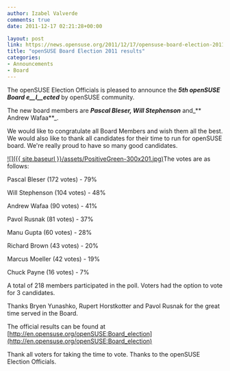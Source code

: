 ```yaml
---
author: Izabel Valverde
comments: true
date: 2011-12-17 02:21:28+00:00

layout: post
link: https://news.opensuse.org/2011/12/17/opensuse-board-election-2011-results/
title: "openSUSE Board Election 2011 results"
categories:
- Announcements
- Board
---
```

The openSUSE Election Officials is pleased to announce the **_5th openSUSE Board e__l__ected_** by openSUSE community.

The new board members are _**Pascal Bleser, Will Stephenson**_ and_** Andrew Wafaa**_.

We would like to congratulate all Board Members and wish them all the best. We would also like to thank all candidates for their time to run for openSUSE board. We're really proud to have so many good candidates.

[![]({{ site.baseurl }}/assets/PositiveGreen-300x201.jpg)](https://news.opensuse.org/2011/12/17/opensuse-board-election-2011-results/positivegreen/)The votes are as follows:

Pascal Bleser (172 votes) - 79%

Will Stephenson (104 votes) - 48%

Andrew Wafaa (90 votes) - 41%

Pavol Rusnak (81 votes) - 37%

Manu Gupta (60 votes) - 28%

Richard Brown (43 votes) - 20%

Marcus Moeller (42 votes) - 19%

Chuck Payne (16 votes) - 7%

A total of 218 members participated in the poll. Voters had the option to vote for 3 candidates.

Thanks Bryen Yunashko, Rupert Horstkotter and Pavol Rusnak for the great time served in the Board.

The official results can be found at [http://en.opensuse.org/openSUSE:Board_election](http://en.opensuse.org/openSUSE:Board_election)

Thank all voters for taking the time to vote. Thanks to the openSUSE Election Officials.		

